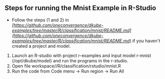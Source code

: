 ## **Steps for running the Mnist Example in R-Studio**
- Follow the steps (1 and 2) in *[https://github.com/oneconvergence/dkube-examples/tree/master/R/classification/mnist/README.md](https://github.com/oneconvergence/dkube-examples/tree/master/R/classification/mnist/README.md)* if you haven't created a project and model.

1. Launch an R-studio with project r-examples and input model r-mnist (/opt/dkube/model) and run the programs in the r-studio. 
2. Open file workspace/<project-name>/R/classification/rstudio/mnist.R
3. Run the code from Code menu -> Run region -> Run All

